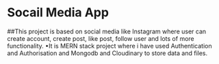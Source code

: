 # Socail Media App

##This project is based on social media like Instagram
where user can create account, create post, like post,
follow user and lots of more functionality.
•It is MERN stack project where i have used
Authentication and Authorisation and Mongodb and
Cloudinary to store data and files.
